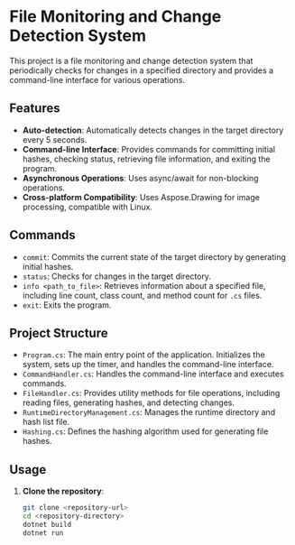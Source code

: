 # File Monitoring and Change Detection System

This project is a file monitoring and change detection system that periodically checks for changes in a specified directory and provides a command-line interface for various operations.

## Features

- **Auto-detection**: Automatically detects changes in the target directory every 5 seconds.
- **Command-line Interface**: Provides commands for committing initial hashes, checking status, retrieving file information, and exiting the program.
- **Asynchronous Operations**: Uses async/await for non-blocking operations.
- **Cross-platform Compatibility**: Uses Aspose.Drawing for image processing, compatible with Linux.

## Commands

- `commit`: Commits the current state of the target directory by generating initial hashes.
- `status`: Checks for changes in the target directory.
- `info <path_to_file>`: Retrieves information about a specified file, including line count, class count, and method count for `.cs` files.
- `exit`: Exits the program.

## Project Structure

- `Program.cs`: The main entry point of the application. Initializes the system, sets up the timer, and handles the command-line interface.
- `CommandHandler.cs`: Handles the command-line interface and executes commands.
- `FileHandler.cs`: Provides utility methods for file operations, including reading files, generating hashes, and detecting changes.
- `RuntimeDirectoryManagement.cs`: Manages the runtime directory and hash list file.
- `Hashing.cs`: Defines the hashing algorithm used for generating file hashes.

## Usage

1. **Clone the repository**:
   ```sh
   git clone <repository-url>
   cd <repository-directory>
   dotnet build
   dotnet run
   ```
